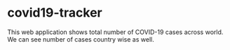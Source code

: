# covid19-tracker
This web application shows total number of COVID-19 cases across world. We can see number of cases country wise as well.
